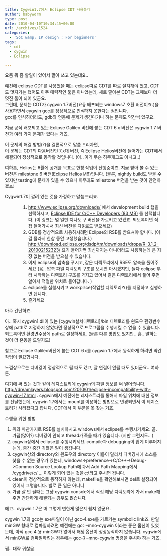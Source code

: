 ```yaml
---
title: Cygwin1.7에서 Eclipse CDT 사용하기
author: babyworm
type: post
date: 2010-04-10T10:34:45+00:00
url: /archives/1524
categories:
  - 'SoC &amp; IP design : For beginners'
tags:
  - cdt
  - cygwin
  - Eclipse

---
```

요즘 뭐 좀 할일이 있어서 깔아 쓰고 있는데요.. 

예전에 eclipse CDT를 사용했을 때는 eclipse따로 CDT를 따로 설치해야 했고, CDT도 멋지기는 했어도 아주 매력적인 툴은 아니었는데, 새로 깔아본 CDT는 그때보다 더 멋진 툴이 되어 있군요.  
그런데, 문제는 CDT가 cygwin 1.7버전(요즘 배포되는 windows7 호환 버전이죠.)을 사용하면서 cygwin gcc를 정상적으로 인식하지 못한다는 점입니다.  
gcc를 인식하더라도, gdb와 연동에 문제가 생긴다거나 하는 문제도 약간씩 있구요.

지금 공식 배포되고 있는 Eclipse Galileo 버전에 붙는 CDT 6.x 버전은 cygwin 1.7 버전과 여러 가지 문제가 있다는 거죠.&nbsp; </p> 

이 문제의 해결 방법(?)을 결론적으로 말씀 드리자면,  
이 문제는 CDT의 다음버전인 7.x대 버전, 즉 Eclipse Helios버전에 들어가는 CDT에서 해결되어 정상적으로 동작할 것입니다. (아.. 이거 무슨 허무개그도 아니고..) 

여하튼, Helios는 6월에 공개를 목표로 한창 작업이 진행중이죠. 지금 받아 볼 수 있는 버전은 milestone 6 버전(Eclipse Helios M6)입니다. (물론, nightly build도 받을 수 있지만 testing에 문제가 있을 수 있으니 아무래도 milestone 버전을 받는 것이 안전하겠죠) </p> 

Cygwin1.7이 깔려 있는 것을 가정하고 말씀 드리죠. 

<ol style="margin-left: 38pt;">
  <li>
    <a href="http://www.eclipse.org/downloads/">http://www.eclipse.org/downloads/</a> 에서 development build 탭을 선택하시고, <a href="http://www.eclipse.org/downloads/download.php?file=/technology/epp/downloads/release/helios/M6/eclipse-cpp-helios-M6-win32.zip">Eclipse IDE for C/C++ Developers (83 MB)</a> 를 선택합니다. (이 링크는 몇 일만 지나도 구 버전을 가르키고 있겠죠. 되도록이면 직접 들어가셔서 최신 버전을 다운로드 받으세요)
  </li>
  <li>
    GDB를 정상적으로 사용하시려면 Eclipse의 RSE를 받으셔야 합니다. (이걸 몰라서 한참 동안 고생했습니다.) <a href="http://download.eclipse.org/dsdp/tm/downloads/drops/R-3.1.2-201002152323/">http://download.eclipse.org/dsdp/tm/downloads/drops/R-3.1.2-201002152323/</a> 요기 들어가면 최신까지는 아니더라도 사용하는데 큰 지장 없는 버전을 받으실 수 있습니다.
  </li>
  <li>
    이제 eclipse의 압축을 푸시고, 같은 디렉토리에서 RSE도 압축을 풀어주세요 (음.. 압축 파일 디렉토리 구조를 보시면 아시겠지만, 둘다 eclipse 부터 시작하는 디렉토리 구조를 가지고 있어서 같은 디렉토리에서 풀어 주면 알아서 적절한 위치로 들어갑니다. )
  </li>
  <li>
    eclipse를 실행시키고 workplace(작업할 디렉토리죠)를 지정하고 실행하면 됩니다.
  </li>
  <li>
    즐기세요
  </li>
</ol>

아주 간단하죠. 

아.. 혹시 cygwin1.dll이 있는 [cygwin설치디렉토리]/bin 디렉토리를 윈도우 환경변수상에 path로 지정하지 않았다면 정상적으로 프로그램을 수행시킬 수 없을 수 있습니다. 되도록이면 환경변수상에 path로 설정하세요. (물론 다른 방법도 있지만.. 흠.. 말하는 것이 더 혼동을 드릴지도) </p> 

참고로 Eclipse Galileo버전에 붙는 CDT 6.x를 cygwin 1.7에서 동작하게 하려면 약간 작업이 필요합니다. 

느낌상으로는 디버깅이 정상적으로 될 때도 있고, 잘 연결이 안될 때도 있더군요.. 여하튼. 

여기에 써 있는 것과 같이 레지스트리에 cygwin의 파일 정보를 써 넣어줍니다. <http://dreamlayers.blogspot.com/2010/01/eclipse-incompatibility-with-cygwin-17.html> . cygwin에서 예전에는 레지스트리를 통해서 파일 위치에 대한 정보를 전달했는데, cygwin 1.7에서는 mount를 이용하는 방법으로 변경되면서 이 레지스트리가 사라졌다고 합니다. CDT에서 이 부분을 못 찾는 거죠.

<div>
  수행을 위한 방법
</div>

  1. 위와 마찬가지로 RSE를 설치하시고 windows에서 eclipse를 수행시키세요. 끝. 가끔(많이?) 디버깅이 안되고 thread가 죽을 때가 있습니다. (저만 그런지도.. )
  2. cygwin상에서 eclipse를 수행시키세요. compile과 debugging이 쉽게 이루어지는데, 중간 중간 귀찮은 일이 생깁니다. 
  1. cygwin상의 directory와 윈도우의 directory 이름이 달라서 디버깅시에 소스를 찾을 수 없는 경우가 있는데, windows->preference->C/C++->Debug->Common Source Lookup Path에 가서 Add Path Mapping에서 /cygdrive/c/ &#8230; 이렇게 되어 있는 것을 c:\라고 주시면 됩니다. 
  2. clean이 정상적으로 동작하지 않는데, makefile을 확인해보시면 del로 설정되어 있어서 그렇습니다. 별로 큰 일은 아니니
  3. 가끔 잘 안 될때는 그냥 cygwin console에서 직접 해당 디렉토리에 가서 make해 주면 간단하게 해결되는 경우도 많습니다. 

에고.. cygwin 1.7은 머 그렇게 변한게 많은지 쉽지 않군요. 

cygwin 1.7의 gcc는 exe파일이 아닌 gcc-4.exe를 가르키는 symbolic link죠. 만일 minGW 형태로 컴파일하려면 예전에는 gcc –mno-cygwin 이라는 좋은 옵션이 있었는데, 아직 gcc 4 용 minGW가 없어서 해당 옵션이 정상동작하지 않습니다. cygwin에서 minGW로 컴파일하려는 경우에는 gcc-3 –mno-cygwin 명령을 주셔야 하는 거죠. 

쩝.. 대략 귀찮음